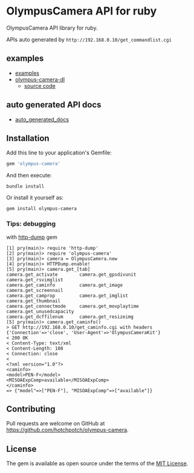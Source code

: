 # OlympusCamera API for ruby

OlympusCamera API library for ruby.

APIs auto generated by `http://192.168.0.10/get_commandlist.cgi`

## examples

- [examples](./examples/)
- [olympus-camera-dl](https://github.com/hotchpotch/olympus-camera-dl)
  - [source code](https://github.com/hotchpotch/olympus-camera-dl/blob/master/exe/olympus-camera-dl)

## auto generated API docs

- [auto_generated_docs](./auto_generated_docs/)

## Installation

Add this line to your application's Gemfile:

```ruby
gem 'olympus-camera'
```

And then execute:

    bundle install

Or install it yourself as:

    gem install olympus-camera

### Tips: debugging

with [http-dump](https://github.com/hotchpotch/http-dump) gem

```
[1] pry(main)> require 'http-dump'
[2] pry(main)> require 'olympus-camera'
[3] pry(main)> camera = OlympusCamera.new
[4] pry(main)> HTTPDump.enable!
[5] pry(main)> camera.get_[tab]
camera.get_activate        camera.get_gpsdivunit      camera.get_rsvimglist
camera.get_caminfo         camera.get_image           camera.get_screennail
camera.get_camprop         camera.get_imglist         camera.get_thumbnail
camera.get_connectmode     camera.get_movplaytime     camera.get_unusedcapacity
camera.get_dcffilenum      camera.get_resizeimg
[5] pry(main)> camera.get_caminfo()
> GET http://192.168.0.10/get_caminfo.cgi with headers {'Connection'=>'close', 'User-Agent'=>'OlympusCameraKit'}
< 200 OK
< Content-Type: text/xml
< Content-Length: 108
< Connection: close
<
<?xml version="1.0"?>
<caminfo>
<model>PEN-F</model>
<MISOAExpComp>available</MISOAExpComp>
</caminfo>
=> {"model"=>["PEN-F"], "MISOAExpComp"=>["available"]}
```

## Contributing

Pull requests are welcome on GitHub at https://github.com/hotchpotch/olympus-camera.

## License

The gem is available as open source under the terms of the [MIT License](https://opensource.org/licenses/MIT).
